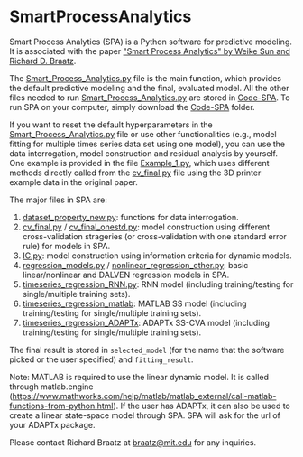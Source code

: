 # SmartProcessAnalytics

Smart Process Analytics (SPA) is a Python software for predictive modeling. It is associated with the paper ["Smart Process Analytics" by Weike Sun and Richard D. Braatz](https://doi.org/10.1016/j.compchemeng.2020.107134).

The [Smart\_Process\_Analytics.py](Smart_Process_Analytics.py) file is the main function, which provides the default predictive modeling and the final, evaluated model. All the other files needed to run [Smart\_Process\_Analytics.py](Smart_Process_Analytics.py) are stored in [Code-SPA](Code-SPA). To run SPA on your computer, simply download the [Code-SPA](Code-SPA) folder.

If you want to reset the default hyperparameters in the [Smart\_Process\_Analytics.py](Smart_Process_Analytics.py) file or use other functionalities (e.g., model fitting for multiple times series data set using one model), you can use the data interrogation, model construction and residual analysis by yourself. One example is provided in the file [Example\_1.py](Example/Example_1.py), which uses different methods directly called from the [cv\_final.py](Code-SPA/cv_final.py) file using the 3D printer example data in the original paper.

The major files in SPA are:
1. [dataset\_property\_new.py](Code-SPA/dataset_property_new.py): functions for data interrogation.
2. [cv\_final.py](Code-SPA/cv_final.py) / [cv\_final\_onestd.py](Code-SPA/cv_final_onestd.py): model construction using different cross-validation strageries (or cross-validation with one standard error rule) for models in SPA.
3. [IC.py](Code-SPA/IC.py): model construction using information criteria for dynamic models.
4. [regression\_models.py](Code-SPA/regression_models.py) / [nonlinear\_regression\_other.py](Code-SPA/nonlinear_regression_other.py): basic linear/nonlinear and DALVEN regression models in SPA.
5. [timeseries\_regression\_RNN.py](Code-SPA/timeseries_regression_RNN.py): RNN model (including training/testing for single/multiple training sets).
6. [timeseries\_regression\_matlab](Code-SPA/timeseries_regression_matlab.py): MATLAB SS model (including training/testing for single/multiple training sets).
7. [timeseries\_regression\_ADAPTx](Code-SPA/timeseries_regression_Adaptx.py): ADAPTx SS-CVA model (including training/testing for single/multiple training sets).

The final result is stored in `selected_model` (for the name that the software picked or the user specified) and `fitting_result`.

Note: MATLAB is required to use the linear dynamic model. It is called through matlab.engine (https://www.mathworks.com/help/matlab/matlab_external/call-matlab-functions-from-python.html). If the user has ADAPTx, it can also be used to create a linear state-space model through SPA. SPA will ask for the url of your ADAPTx package.

Please contact Richard Braatz at braatz@mit.edu for any inquiries.

